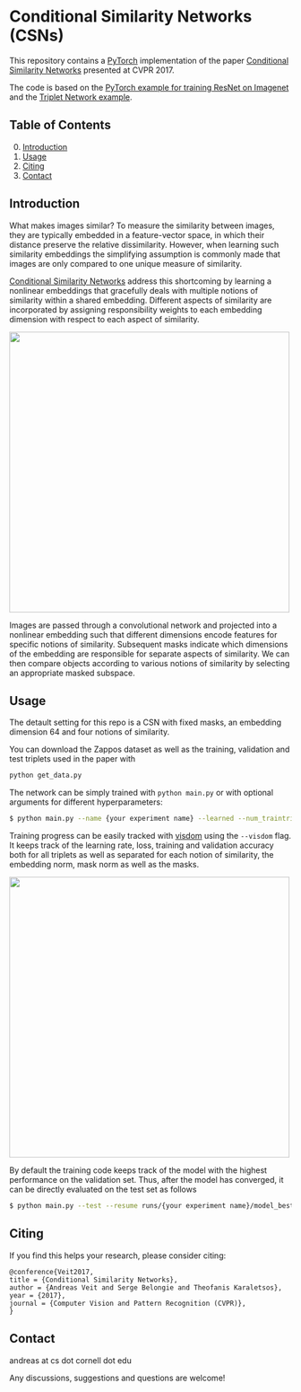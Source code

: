 # Conditional Similarity Networks (CSNs)

This repository contains a [PyTorch](http://pytorch.org/) implementation of the paper [Conditional Similarity Networks](https://arxiv.org/abs/1603.07810) presented at CVPR 2017. 

The code is based on the [PyTorch example for training ResNet on Imagenet](https://github.com/pytorch/examples/tree/master/imagenet) and the [Triplet Network example](https://github.com/andreasveit/triplet-network-pytorch).

## Table of Contents
0. [Introduction](#introduction)
0. [Usage](#usage)
0. [Citing](#citing)
0. [Contact](#contact)

## Introduction
What makes images similar? To measure the similarity between images, they are typically embedded in a feature-vector space, in which their distance preserve the relative dissimilarity. However, when learning such similarity embeddings the simplifying assumption is commonly made that images are only compared to one unique measure of similarity.

[Conditional Similarity Networks](https://arxiv.org/abs/1603.07810) address this shortcoming by learning a nonlinear embeddings that gracefully deals with multiple notions of similarity within a shared embedding. Different aspects of similarity are incorporated by assigning responsibility weights to each embedding dimension with respect to each aspect of similarity.

<img src="https://github.com/andreasveit/conditional-similarity-networks/blob/master/images/csn_overview.png?raw=true" width="500">

Images are passed through a convolutional network and projected into a nonlinear embedding such that different dimensions encode features for specific notions of similarity. Subsequent masks indicate which dimensions of the embedding are responsible for separate aspects of similarity. We can then compare objects according to various notions of similarity by selecting an appropriate masked subspace.

## Usage
The detault setting for this repo is a CSN with fixed masks, an embedding dimension 64 and four notions of similarity.

You can download the Zappos dataset as well as the training, validation and test triplets used in the paper with

```sh
python get_data.py
```

The network can be simply trained with `python main.py` or with optional arguments for different hyperparameters:
```sh
$ python main.py --name {your experiment name} --learned --num_traintriplets 200000
```

Training progress can be easily tracked with [visdom](https://github.com/facebookresearch/visdom) using the `--visdom` flag. It keeps track of the learning rate, loss, training and validation accuracy both for all triplets as well as separated for each notion of similarity, the embedding norm, mask norm as well as the masks.

<img src="https://github.com/andreasveit/conditional-similarity-networks/blob/master/images/visdom.png?raw=true" width="500">

By default the training code keeps track of the model with the highest performance on the validation set. Thus, after the model has converged, it can be directly evaluated on the test set as follows
```sh
$ python main.py --test --resume runs/{your experiment name}/model_best.pth.tar
```

## Citing
If you find this helps your research, please consider citing:

```
@conference{Veit2017,
title = {Conditional Similarity Networks},
author = {Andreas Veit and Serge Belongie and Theofanis Karaletsos},
year = {2017},
journal = {Computer Vision and Pattern Recognition (CVPR)},
}
```

## Contact
andreas at cs dot cornell dot edu 

Any discussions, suggestions and questions are welcome!
